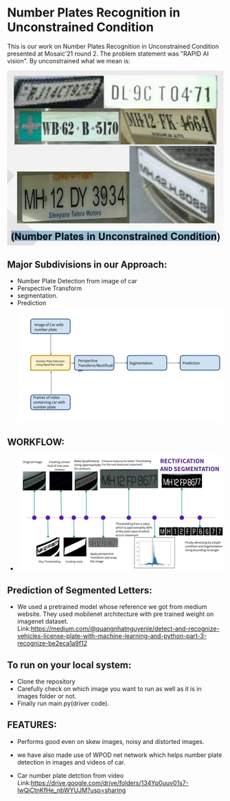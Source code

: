 # Number Plates Recognition in Unconstrained Condition

This is our work on Number Plates Recognition in Unconstrained Condition presented at Mosaic'21 round 2. The problem statement was "RAPID AI vision". By unconstrained what we mean is:

![sample](https://github.com/Bellicose-YB/Number-Plates-Recognition-in-Unconstrained-Condition/blob/main/Images/Capture.PNG)

## Major Subdivisions in our Approach:
* Number Plate Detection from image of car
* Perspective Transform
* segmentation.
* Prediction
![sample](https://github.com/Bellicose-YB/Number-Plates-Recognition-in-Unconstrained-Condition/blob/main/Images/profile2.jpg)


## WORKFLOW:

* ![Markdown Logo](https://github.com/Bellicose-YB/Number-Plates-Recognition-in-Unconstrained-Condition/blob/main/Images/Professional_profile.jpg)

## Prediction of Segmented Letters:

* We used a pretrained model whose reference we got from medium website.
They used mobilenet architecture with pre trained weight on imagenet dataset.
Link:https://medium.com/@quangnhatnguyenle/detect-and-recognize-vehicles-license-plate-with-machine-learning-and-python-part-3-recognize-be2eca1a9f12




## To run on your local system:
* Clone the repository
* Carefully check on which image you want to run as well as it is in images folder or not.
* Finally run main.py(driver code).

## FEATURES:
* Performs good even on skew images, noisy and distorted images.
* we have also made use of WPOD net network which helps number plate detection in images and videos of car.

* Car number plate detction from video 
Link:https://drive.google.com/drive/folders/134Yp0uuv01s7-lwQjCtnKfHe_nbWYUJM?usp=sharing 
